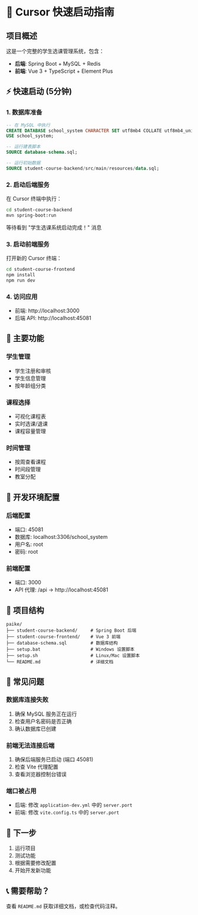# 🚀 Cursor 快速启动指南

## 项目概述
这是一个完整的学生选课管理系统，包含：
- **后端**: Spring Boot + MySQL + Redis
- **前端**: Vue 3 + TypeScript + Element Plus

## ⚡ 快速启动 (5分钟)

### 1. 数据库准备
```sql
-- 在 MySQL 中执行
CREATE DATABASE school_system CHARACTER SET utf8mb4 COLLATE utf8mb4_unicode_ci;
USE school_system;

-- 运行建表脚本
SOURCE database-schema.sql;

-- 运行初始数据
SOURCE student-course-backend/src/main/resources/data.sql;
```

### 2. 启动后端服务
在 Cursor 终端中执行：
```bash
cd student-course-backend
mvn spring-boot:run
```
等待看到 "学生选课系统启动完成！" 消息

### 3. 启动前端服务
打开新的 Cursor 终端：
```bash
cd student-course-frontend
npm install
npm run dev
```

### 4. 访问应用
- 前端: http://localhost:3000
- 后端 API: http://localhost:45081

## 🎯 主要功能

### 学生管理
- 学生注册和审核
- 学生信息管理
- 按年龄组分类

### 课程选择
- 可视化课程表
- 实时选课/退课
- 课程容量管理

### 时间管理
- 按周查看课程
- 时间段管理
- 教室分配

## 🔧 开发环境配置

### 后端配置
- 端口: 45081
- 数据库: localhost:3306/school_system
- 用户名: root
- 密码: root

### 前端配置
- 端口: 3000
- API 代理: /api -> http://localhost:45081

## 📁 项目结构
```
paike/
├── student-course-backend/     # Spring Boot 后端
├── student-course-frontend/    # Vue 3 前端
├── database-schema.sql         # 数据库结构
├── setup.bat                   # Windows 设置脚本
├── setup.sh                    # Linux/Mac 设置脚本
└── README.md                   # 详细文档
```

## 🐛 常见问题

### 数据库连接失败
1. 确保 MySQL 服务正在运行
2. 检查用户名密码是否正确
3. 确认数据库已创建

### 前端无法连接后端
1. 确保后端服务已启动 (端口 45081)
2. 检查 Vite 代理配置
3. 查看浏览器控制台错误

### 端口被占用
- 后端: 修改 `application-dev.yml` 中的 `server.port`
- 前端: 修改 `vite.config.ts` 中的 `server.port`

## 🚀 下一步
1. 运行项目
2. 测试功能
3. 根据需要修改配置
4. 开始开发新功能

## 📞 需要帮助？
查看 `README.md` 获取详细文档，或检查代码注释。
